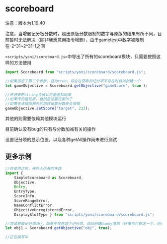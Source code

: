 # scoreboard

注意：版本为1.19.40

注意，当增删记分板分数时，超出原版分数限制的数字与原版的结果有所不同，目前暂时无法解决（除非我愿意用指令增删），由于gametest中数字被限制在-2^31~2^31-1之间

`<scripts/yoni/scoreboard.js>`中导出了所有的scoreboard模块，只需要按照这样的方法使用
```js
import Scoreboard from "scripts/yoni/scoreboard/scoreboard.js";

//如果指定了第二个参数，且为true，将会在获取的记分项不存在时自动创建一个
let gameObjective = Scoreboard.getObjective("gameScore", true );

//传进去的string会被认为是虚拟玩家
//如果传的是玩家，自然是设置玩家的了
//如果无法按照预先的那样设置分数还会报错
gameObjective.setScore("target", 233);
```

其他的则需要依赖其他模块运行

目前确认没有bug的只有与分数加减有关的操作

设置记分项的显示位置，以及各种getAll操作尚未进行测试

## 更多示例

```js
//在使用之前，先导入所有的东西
import {
    SimpleScoreboard as Scoreboard,
    Objective,
    Entry,
    EntryType,
    ScoreInfo,
    ScoreRangeError,
    NameConflictError,
    ObjectiveUnregisteredError,
    DisplaySlotType } from "scripts/yoni/scoreboard/scoreboard.js";

//尝试获取记分项obj，如果不存在这个记分项，自动创建dummy准则（好像也只有这一个，历史遗留问题）的记分项
let obj1 = Scoreboard.getObjective("obj", true);

//正在编写中
```
